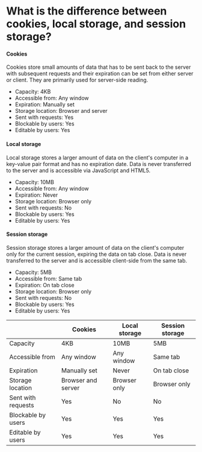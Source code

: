 # What is the difference between cookies, local storage, and session storage?

#### Cookies

Cookies store small amounts of data that has to be sent back to the server with subsequent requests and their expiration can be set from either server or client. They are primarily used for server-side reading.

* Capacity: 4KB
* Accessible from: Any window
* Expiration: Manually set
* Storage location: Browser and server
* Sent with requests: Yes
* Blockable by users: Yes
* Editable by users: Yes

#### Local storage

Local storage stores a larger amount of data on the client's computer in a key-value pair format and has no expiration date. Data is never transferred to the server and is accessible via JavaScript and HTML5.

* Capacity: 10MB
* Accessible from: Any window
* Expiration: Never
* Storage location: Browser only
* Sent with requests: No
* Blockable by users: Yes
* Editable by users: Yes

#### Session storage

Session storage stores a larger amount of data on the client's computer only for the current session, expiring the data on tab close. Data is never transferred to the server and is accessible client-side from the same tab.

* Capacity: 5MB
* Accessible from: Same tab
* Expiration: On tab close
* Storage location: Browser only
* Sent with requests: No
* Blockable by users: Yes
* Editable by users: Yes

|                    | Cookies            | Local storage | Session storage |
| ------------------ | ------------------ | ------------- | --------------- |
| Capacity           | 4KB                | 10MB          | 5MB             |
| Accessible from    | Any window         | Any window    | Same tab        |
| Expiration         | Manually set       | Never         | On tab close    |
| Storage location   | Browser and server | Browser only  | Browser only    |
| Sent with requests | Yes                | No            | No              |
| Blockable by users | Yes                | Yes           | Yes             |
| Editable by users  | Yes                | Yes           | Yes             |
